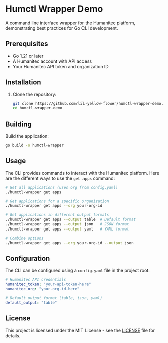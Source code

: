 # Humctl Wrapper Demo

A command line interface wrapper for the Humanitec platform, demonstrating best practices for Go CLI development.

## Prerequisites

- Go 1.21 or later
- A Humanitec account with API access
- Your Humanitec API token and organization ID

## Installation

1. Clone the repository:
   ```bash
   git clone https://github.com/lil-yellow-flower/humctl-wrapper-demo.git
   cd humctl-wrapper-demo
   ```

## Building

Build the application:
```bash
go build -o humctl-wrapper
```

## Usage

The CLI provides commands to interact with the Humanitec platform. Here are the different ways to use the `get apps` command:

```bash
# Get all applications (uses org from config.yaml)
./humctl-wrapper get apps

# Get applications for a specific organization
./humctl-wrapper get apps --org your-org-id

# Get applications in different output formats
./humctl-wrapper get apps --output table  # Default format
./humctl-wrapper get apps --output json   # JSON format
./humctl-wrapper get apps --output yaml   # YAML format

# Combine options
./humctl-wrapper get apps --org your-org-id --output json
```

## Configuration

The CLI can be configured using a `config.yaml` file in the project root:

```yaml
# Humanitec API credentials
humanitec_token: "your-api-token-here"
humanitec_org: "your-org-id-here"

# Default output format (table, json, yaml)
default_output: "table"
```

## License

This project is licensed under the MIT License - see the [LICENSE](LICENSE) file for details.
